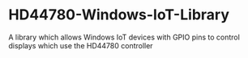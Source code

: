 # HD44780-Windows-IoT-Library
A library which allows Windows IoT devices with GPIO pins to control displays which use the HD44780 controller
